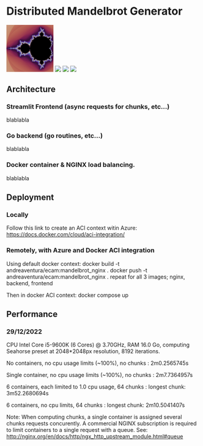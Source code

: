 # Distributed Mandelbrot Generator

<img src="saved_images/mandelbrot.png" width="24.5%"></img>
<img src="saved_images/seahorse.png" width="24.5%"></img>
<img src="saved_images/valley.png" width="24.5%"></img>
<img src="saved_images/crown.png" width="24.5%"></img> 

## Architecture

### Streamlit Frontend (async requests for chunks, etc...)

blablabla

### Go backend (go routines, etc...)

blablabla

### Docker container & NGINX load balancing.

blablabla

## Deployment

### Locally

Follow this link to create an ACI context witin Azure: https://docs.docker.com/cloud/aci-integration/

### Remotely, with Azure and Docker ACI integration

Using default docker context:
docker build -t andreaventura/ecam:mandelbrot_nginx .
docker push -t andreaventura/ecam:mandelbrot_nginx .
repeat for all 3 images; nginx, backend, frontend 

Then in docker ACI context:
docker compose up

## Performance 

### 29/12/2022

CPU Intel Core i5-9600K (6 Cores) @ 3.70GHz, RAM 16.0 Go, computing Seahorse preset at 2048*2048px resolution, 8192 iterations.

No containers, no cpu usage limits (~100%), no chunks : 
  2m0.2565745s
  
Single container, no cpu usage limits (~100%), no chunks :
  2m7.7364957s
  
6 containers, each limited to 1.0 cpu usage, 64 chunks :
  longest chunk: 3m52.2680694s
  
6 containers, no cpu limits, 64 chunks :
  longest chunk: 2m10.5041407s
  
Note: When computing chunks, a single container is assigned several chunks requests concurently. A commercial NGINX subscription is required to limit containers to a single request with a queue.
See: http://nginx.org/en/docs/http/ngx_http_upstream_module.html#queue
